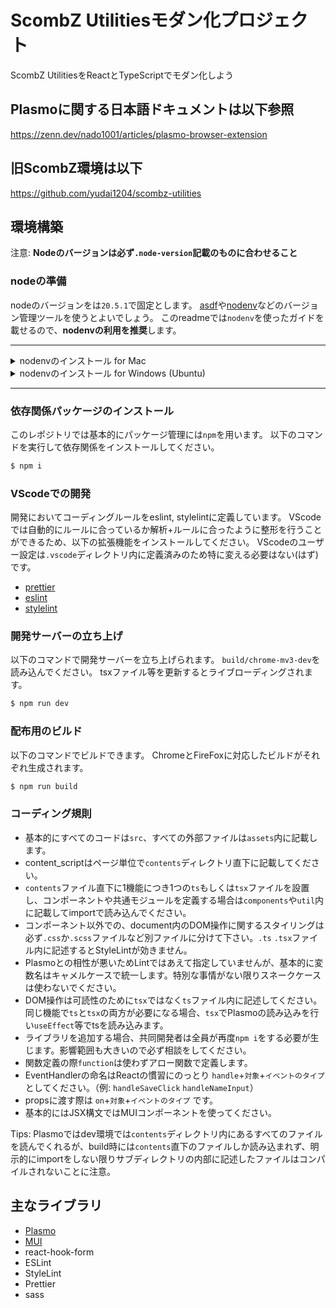 # ScombZ Utilitiesモダン化プロジェクト

ScombZ UtilitiesをReactとTypeScriptでモダン化しよう

## Plasmoに関する日本語ドキュメントは以下参照

https://zenn.dev/nado1001/articles/plasmo-browser-extension

## 旧ScombZ環境は以下

https://github.com/yudai1204/scombz-utilities

## 環境構築

注意: **Nodeのバージョンは必ず`.node-version`記載のものに合わせること**

### nodeの準備

nodeのバージョンをは`20.5.1`で固定とします。
[asdf](https://asdf-vm.com/)や[nodenv](https://github.com/nodenv/nodenv)などのバージョン管理ツールを使うとよいでしょう。
このreadmeでは`nodenv`を使ったガイドを載せるので、**nodenvの利用を推奨**します。

---

<details>
<summary> nodenvのインストール for Mac </summary>

① HomeBrewでnodenvのインストールを行います。

```bash
$ brew install nodenv
```

② `~/.zshrc`の最終行にhookを追加します。以下のコマンド2つを実行してください。

（echoではなく、vim等で直接書き込んでも問題ありません）

```bash
$ echo 'export PATH="$HOME/.nodenv/bin:$PATH"' >> ~/.zshrc
```

```bash
$ echo 'eval "$(nodenv init -)"' >> ~/.zshrc
```

③ このままでは `.zshrc`が読み込まれていないので、再読み込みを行います。

```bash
$ source ~/.zshrc
```

④ `.node-version`に記載されているnodeのバージョンを確認して下さい。

(記事確認時点では `v20.5.1`)

確認したバージョンをnodenvでインストールします。

( `.node-version`に記載されているのがv20.5.1でない場合はコマンドを適切に変更してください)

```bash
$ nodenv install 20.5.1
```

⑤ nodenvをリフレッシュします

```bash
$ nodenv rehash
```

⑥ インストールされたnodeのバージョンが合っているかを確認します

```bash
$ node -v
```

</details>

<details>
<summary> nodenvのインストール for Windows (Ubuntu)</summary>

**ここからは必ずWSL Ubuntuを使用してください**

① ビルドツールが無いかもしれないのでインストールします(あればスキップで構わない)

```bash
$ sudo apt install build-essential
```

② 公式の手順でnodenvのインストールを行います(公式: https://github.com/nodenv/nodenv)。さらに、 `nodenv install` を有効にするため、node-buildもインストールします(野良記事: https://omohikane.com/ubuntu_intall_nodenv/)。

```bash
$ git clone https://github.com/nodenv/nodenv.git ~/.nodenv
$ cd ~/.nodenv && src/configure && make -C src
$ git clone https://github.com/nodenv/node-build.git ~/.nodenv/plugins/node-build
```

③ `~/.bashrc`の最終行にhookを追加します。以下のコマンド2つを実行してください。

（echoではなく、vim等で直接書き込んでも問題ありません）

（bash以外のシェルを使っている場合は出力先を適宜変更してください）

```bash
$ echo 'export PATH="$HOME/.nodenv/bin:$PATH"' >> ~/.bashrc
```

```bash
$ echo 'eval "$(nodenv init -)"' >> ~/.bashrc
```

③ このままでは `.bashrc`が読み込まれていないので、再読み込みを行います。

```bash
$ source ~/.bashrc
```

④ `.node-version`に記載されているnodeのバージョンを確認して下さい。

(記事確認時点では `v20.5.1`)

確認したバージョンをnodenvでインストールします。

( `.node-version`に記載されているのがv20.5.1でない場合はコマンドを適切に変更してください)

```bash
$ nodenv install 20.5.1
$ nodenv global 20.5.1
```

⑤ nodenvをリフレッシュします

```bash
$ nodenv rehash
```

⑥ インストールされたnodeのバージョンが合っているかを確認します

```bash
$ node -v
```

</details>

---

### 依存関係パッケージのインストール

このレポジトリでは基本的にパッケージ管理には`npm`を用います。
以下のコマンドを実行して依存関係をインストールしてください。

```bash
$ npm i
```

### VScodeでの開発

開発においてコーディングルールをeslint, stylelintに定義しています。
VScodeでは自動的にルールに合っているか解析+ルールに合ったように整形を行うことができるため、以下の拡張機能をインストールしてください。
VScodeのユーザー設定は`.vscode`ディレクトリ内に定義済みのため特に変える必要はない(はず)です。

- [prettier](https://marketplace.visualstudio.com/items?itemName=esbenp.prettier-vscode)
- [eslint](https://marketplace.visualstudio.com/items?itemName=dbaeumer.vscode-eslint)
- [stylelint](https://marketplace.visualstudio.com/items?itemName=stylelint.vscode-stylelint)

### 開発サーバーの立ち上げ

以下のコマンドで開発サーバーを立ち上げられます。
`build/chrome-mv3-dev`を読み込んでください。
tsxファイル等を更新するとライブローディングされます。

```bash
$ npm run dev
```

### 配布用のビルド

以下のコマンドでビルドできます。
ChromeとFireFoxに対応したビルドがそれぞれ生成されます。

```bash
$ npm run build
```

### コーディング規則

- 基本的にすべてのコードは`src`、すべての外部ファイルは`assets`内に記載します。
- content_scriptはページ単位で`contents`ディレクトリ直下に記載してください。
- `contents`ファイル直下に1機能につき1つの`ts`もしくは`tsx`ファイルを設置し、コンポーネントや共通モジュールを定義する場合は`components`や`util`内に記載してimportで読み込んでください。
- コンポーネント以外での、document内のDOM操作に関するスタイリングは必ず`.css`か`.scss`ファイルなど別ファイルに分けて下さい。`.ts` `.tsx`ファイル内に記述するとStyleLintが効きません。
- Plasmoとの相性が悪いためLintではあえて指定していませんが、基本的に変数名はキャメルケースで統一します。特別な事情がない限りスネークケースは使わないでください。
- DOM操作は可読性のために`tsx`ではなく`ts`ファイル内に記述してください。同じ機能で`ts`と`tsx`の両方が必要になる場合、`tsx`でPlasmoの読み込みを行い`useEffect`等でtsを読み込みます。
- ライブラリを追加する場合、共同開発者は全員が再度`npm i`をする必要が生じます。影響範囲も大きいので必ず相談をしてください。
- 関数定義の際`function`は使わずアロー関数で定義します。
- EventHandlerの命名はReactの慣習にのっとり `handle`+`対象`+`イベントのタイプ` としてください。（例: `handleSaveClick` `handleNameInput`）
- propsに渡す際は `on`+`対象`+`イベントのタイプ` です。
- 基本的にはJSX構文ではMUIコンポーネントを使ってください。

Tips: Plasmoではdev環境では`contents`ディレクトリ内にあるすべてのファイルを読んでくれるが、build時には`contents`直下のファイルしか読み込まれず、明示的にimportをしない限りサブディレクトリの内部に記述したファイルはコンパイルされないことに注意。

## 主なライブラリ

- [Plasmo](https://docs.plasmo.com/)
- [MUI](https://mui.com/material-ui/)
- react-hook-form
- ESLint
- StyleLint
- Prettier
- sass
